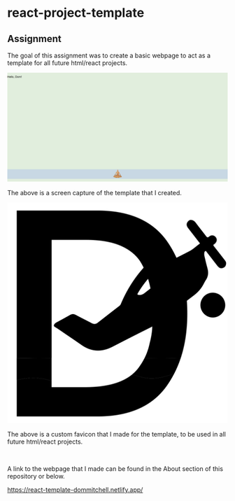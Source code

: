 # react-project-template

## Assignment

The goal of this assignment was to create a basic webpage to act as a template for all future html/react projects.

![image of My webpage](././images/mypage.png)

The above is a screen capture of the template that I created.

![image of My webpage](././icons/current/dai5.svg)

The above is a custom favicon that I made for the template, to be used in all future html/react projects.

<br/>

A link to the webpage that I made can be found in the About section of this repository or below.

https://react-template-dommitchell.netlify.app/
